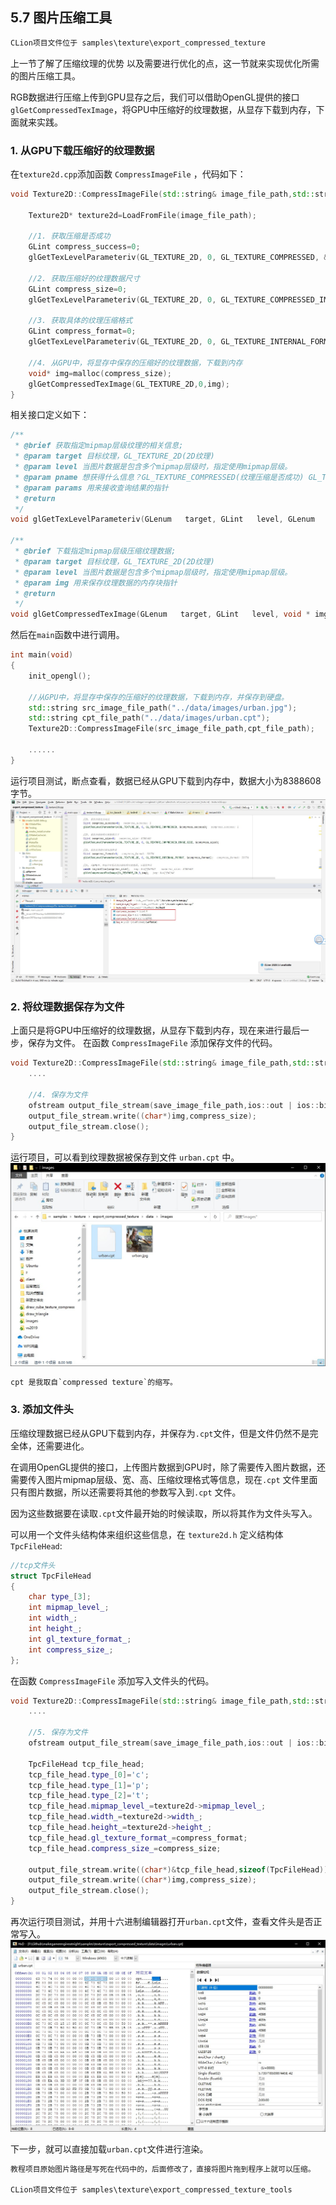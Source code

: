 ## 5.7 图片压缩工具

```c
CLion项目文件位于 samples\texture\export_compressed_texture
```

上一节了解了压缩纹理的优势 以及需要进行优化的点，这一节就来实现优化所需的图片压缩工具。

RGB数据进行压缩上传到GPU显存之后，我们可以借助OpenGL提供的接口`glGetCompressedTexImage`，将GPU中压缩好的纹理数据，从显存下载到内存，下面就来实践。

### 1. 从GPU下载压缩好的纹理数据

在`texture2d.cpp`添加函数 `CompressImageFile` ，代码如下：

```c++
void Texture2D::CompressImageFile(std::string& image_file_path,std::string& save_image_file_path) {

    Texture2D* texture2d=LoadFromFile(image_file_path);

    //1. 获取压缩是否成功
    GLint compress_success=0;
    glGetTexLevelParameteriv(GL_TEXTURE_2D, 0, GL_TEXTURE_COMPRESSED, &compress_success);

    //2. 获取压缩好的纹理数据尺寸
    GLint compress_size=0;
    glGetTexLevelParameteriv(GL_TEXTURE_2D, 0, GL_TEXTURE_COMPRESSED_IMAGE_SIZE, &compress_size);

    //3. 获取具体的纹理压缩格式
    GLint compress_format=0;
    glGetTexLevelParameteriv(GL_TEXTURE_2D, 0, GL_TEXTURE_INTERNAL_FORMAT, &compress_format);

    //4. 从GPU中，将显存中保存的压缩好的纹理数据，下载到内存
    void* img=malloc(compress_size);
    glGetCompressedTexImage(GL_TEXTURE_2D,0,img);
}
```

相关接口定义如下：
```c++
/** 
 * @brief 获取指定mipmap层级纹理的相关信息;
 * @param target 目标纹理，GL_TEXTURE_2D(2D纹理)
 * @param level 当图片数据是包含多个mipmap层级时，指定使用mipmap层级。
 * @param pname 想获得什么信息？GL_TEXTURE_COMPRESSED(纹理压缩是否成功) GL_TEXTURE_COMPRESSED_IMAGE_SIZE(纹理压缩后的大小) GL_TEXTURE_INTERNAL_FORMAT(纹理压缩后的格式)
 * @param params 用来接收查询结果的指针
 * @return
 */
void glGetTexLevelParameteriv(GLenum   target, GLint   level, GLenum   pname, GLint  * params);

/** 
 * @brief 下载指定mipmap层级压缩纹理数据;
 * @param target 目标纹理，GL_TEXTURE_2D(2D纹理)
 * @param level 当图片数据是包含多个mipmap层级时，指定使用mipmap层级。
 * @param img 用来保存纹理数据的内存块指针
 * @return
 */
void glGetCompressedTexImage(GLenum   target, GLint   level, void * img);
```

然后在`main`函数中进行调用。

```c++
int main(void)
{
    init_opengl();

    //从GPU中，将显存中保存的压缩好的纹理数据，下载到内存，并保存到硬盘。
    std::string src_image_file_path("../data/images/urban.jpg");
    std::string cpt_file_path("../data/images/urban.cpt");
    Texture2D::CompressImageFile(src_image_file_path,cpt_file_path);

    ......
}
```

运行项目测试，断点查看，数据已经从GPU下载到内存中，数据大小为8388608字节。
![](../../imgs/texture_make_beautiful/export_compressed_texture/download_compressed_to_memory.jpg)

### 2. 将纹理数据保存为文件

上面只是将GPU中压缩好的纹理数据，从显存下载到内存，现在来进行最后一步，保存为文件。
在函数 `CompressImageFile` 添加保存文件的代码。

```c++
void Texture2D::CompressImageFile(std::string& image_file_path,std::string& save_image_file_path) {
    ....

    //4. 保存为文件
    ofstream output_file_stream(save_image_file_path,ios::out | ios::binary);
    output_file_stream.write((char*)img,compress_size);
    output_file_stream.close();
}
```

运行项目，可以看到纹理数据被保存到文件 `urban.cpt` 中。
![](../../imgs/texture_make_beautiful/export_compressed_texture/save_file_success.jpg)

```c
cpt 是我取自`compressed texture`的缩写。
```

### 3. 添加文件头

压缩纹理数据已经从GPU下载到内存，并保存为`.cpt`文件，但是文件仍然不是完全体，还需要进化。

在调用OpenGL提供的接口，上传图片数据到GPU时，除了需要传入图片数据，还需要传入图片mipmap层级、宽、高、压缩纹理格式等信息，现在`.cpt` 文件里面只有图片数据，所以还需要将其他的参数写入到`.cpt` 文件。

因为这些数据要在读取`.cpt`文件最开始的时候读取，所以将其作为文件头写入。

可以用一个文件头结构体来组织这些信息，在 `texture2d.h` 定义结构体`TpcFileHead`:
```c++
//tcp文件头
struct TpcFileHead
{
    char type_[3];
    int mipmap_level_;
    int width_;
    int height_;
    int gl_texture_format_;
    int compress_size_;
};
```

在函数 `CompressImageFile` 添加写入文件头的代码。

```c++
void Texture2D::CompressImageFile(std::string& image_file_path,std::string& save_image_file_path) {
    ....

    //5. 保存为文件
    ofstream output_file_stream(save_image_file_path,ios::out | ios::binary);

    TpcFileHead tcp_file_head;
    tcp_file_head.type_[0]='c';
    tcp_file_head.type_[1]='p';
    tcp_file_head.type_[2]='t';
    tcp_file_head.mipmap_level_=texture2d->mipmap_level_;
    tcp_file_head.width_=texture2d->width_;
    tcp_file_head.height_=texture2d->height_;
    tcp_file_head.gl_texture_format_=compress_format;
    tcp_file_head.compress_size_=compress_size;

    output_file_stream.write((char*)&tcp_file_head,sizeof(TpcFileHead));
    output_file_stream.write((char*)img,compress_size);
    output_file_stream.close();
}
```

再次运行项目测试，并用十六进制编辑器打开`urban.cpt`文件，查看文件头是否正常写入。
![](../../imgs/texture_make_beautiful/export_compressed_texture/cpt_head.jpg)

下一步，就可以直接加载`urban.cpt`文件进行渲染。

```c
教程项目原始图片路径是写死在代码中的，后面修改了，直接将图片拖到程序上就可以压缩。

CLion项目文件位于 samples\texture\export_compressed_texture_tools
```